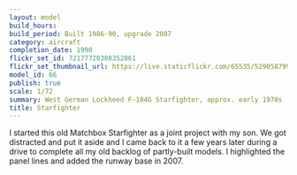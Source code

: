 ```yaml
---
layout: model
build_hours: 
build_period: Built 1986-90, upgrade 2007
category: aircraft
completion_date: 1990
flickr_set_id: 72177720308352061
flickr_set_thumbnail_url: https://live.staticflickr.com/65535/52905879984_552c68aa34_m.jpg
model_id: 66
publish: true
scale: 1/72
summary: West German Lockheed F-104G Starfighter, approx. early 1970s
title: Starfighter
---
```


I started this old Matchbox Starfighter as a joint project with my son. We got distracted and put it aside and I came back to it a few years later during a drive to complete all my old backlog of partly-built models. I highlighted the panel lines and added the runway base in 2007.

